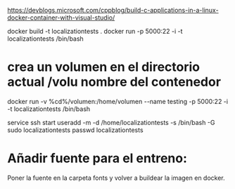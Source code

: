 https://devblogs.microsoft.com/cppblog/build-c-applications-in-a-linux-docker-container-with-visual-studio/


docker build -t localizationtests .
docker run -p 5000:22 -i -t localizationtests /bin/bash

#          crea un volumen en el directorio actual /volu     nombre del contenedor 
docker run -v %cd%/volumen:/home/volumen --name testing -p 5000:22 -i -t localizationtests /bin/bash

service ssh start 
useradd -m -d /home/localizationtests -s /bin/bash -G sudo localizationtests
passwd localizationtests


# Añadir fuente para el entreno:
Poner la fuente en la carpeta fonts y volver a buildear la imagen en docker.